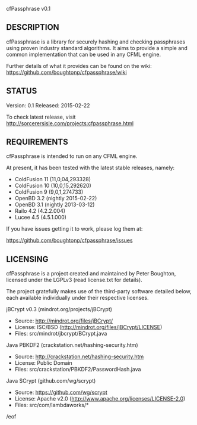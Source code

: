 cfPassphrase v0.1


DESCRIPTION
-----------

cfPassphrase is a library for securely hashing and checking passphrases using
proven industry standard algorithms. It aims to provide a simple and common 
implementation that can be used in any CFML engine.

Further details of what it provides can be found on the wiki:
https://github.com/boughtonp/cfpassphrase/wiki


STATUS
------

Version: 0.1 
Released: 2015-02-22

To check latest release, visit http://sorcerersisle.com/projects:cfpassphrase.html


REQUIREMENTS
------------

cfPassphrase is intended to run on any CFML engine.

At present, it has been tested with the latest stable releases, namely: 

* ColdFusion 11 (11,0,04,293328)
* ColdFusion 10 (10,0,15,292620)
* ColdFusion 9  (9,0,1,274733)
* OpenBD 3.2    (nightly 2015-02-22)
* OpenBD 3.1    (nightly 2013-03-12)
* Railo 4.2     (4.2.2.004)
* Lucee 4.5     (4.5.1.000)

If you have issues getting it to work, please log them at:

  https://github.com/boughtonp/cfpassphrase/issues


LICENSING
---------

cfPassphrase is a project created and maintained by Peter Boughton,
licensed under the LGPLv3 (read license.txt for details).

The project gratefully makes use of the third-party software detailed below,
each available individually under their respective licenses.

jBCrypt v0.3 (mindrot.org/projects/jBCrypt)
* Source: http://mindrot.org/files/jBCrypt/
* License: ISC/BSD (http://mindrot.org/files/jBCrypt/LICENSE)
* Files: src/mindrot/jbcrypt/BCrypt.java

Java PBKDF2 (crackstation.net/hashing-security.htm)
* Source: http://crackstation.net/hashing-security.htm
* License: Public Domain
* Files: src/crackstation/PBKDF2/PasswordHash.java

Java SCrypt (github.com/wg/scrypt)
* Source: https://github.com/wg/scrypt
* License: Apache v2.0 (http://www.apache.org/licenses/LICENSE-2.0) 
* Files: src/com/lambdaworks/*


/eof